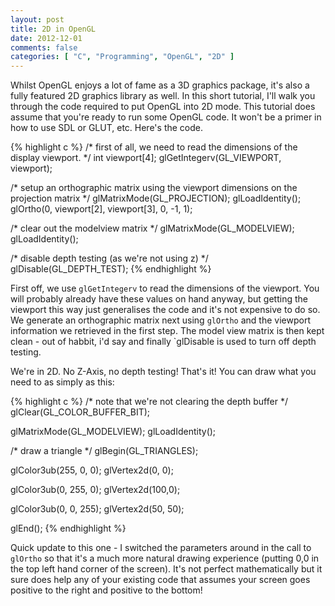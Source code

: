 ```yaml
---
layout: post
title: 2D in OpenGL
date: 2012-12-01
comments: false
categories: [ "C", "Programming", "OpenGL", "2D" ]
---
```



Whilst OpenGL enjoys a lot of fame as a 3D graphics package, it's also a fully featured 2D graphics library as well. In this short tutorial, I'll walk you through the code required to put OpenGL into 2D mode. This tutorial does assume that you're ready to run some OpenGL code. It won't be a primer in how to use SDL or GLUT, etc. Here's the code.

{% highlight c %}
/* first of all, we need to read the dimensions of the 
   display viewport. */
int viewport[4];
glGetIntegerv(GL_VIEWPORT, viewport);

/* setup an orthographic matrix using the viewport 
   dimensions on the projection matrix */
glMatrixMode(GL_PROJECTION);
glLoadIdentity();
glOrtho(0, viewport[2], viewport[3], 0, -1, 1);

/* clear out the modelview matrix */
glMatrixMode(GL_MODELVIEW);
glLoadIdentity();

/* disable depth testing (as we're not using z) */
glDisable(GL_DEPTH_TEST);
{% endhighlight %}

First off, we use `glGetIntegerv` to read the dimensions of the viewport. You will probably already have these values on hand anyway, but getting the viewport this way just generalises the code and it's not expensive to do so. We generate an orthographic matrix next using `glOrtho` and the viewport information we retrieved in the first step. The model view matrix is then kept clean - out of habbit, i'd say and finally `glDisable is used to turn off depth testing.

We're in 2D. No Z-Axis, no depth testing! That's it! You can draw what you need to as simply as this:

{% highlight c %}
/* note that we're not clearing the depth buffer */
glClear(GL_COLOR_BUFFER_BIT);

glMatrixMode(GL_MODELVIEW);
glLoadIdentity();

/* draw a triangle */
glBegin(GL_TRIANGLES);

glColor3ub(255, 0, 0);
glVertex2d(0, 0);

glColor3ub(0, 255, 0);
glVertex2d(100,0);

glColor3ub(0, 0, 255);
glVertex2d(50, 50);

glEnd();
{% endhighlight %}

Quick update to this one - I switched the parameters around in the call to `glOrtho` so that it's a much more natural drawing experience (putting 0,0 in the top left hand corner of the screen). It's not perfect mathematically but it sure does help any of your existing code that assumes your screen goes positive to the right and positive to the bottom!

